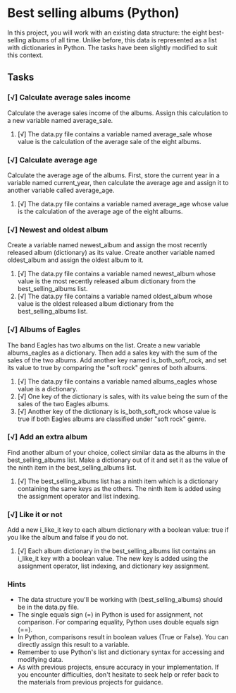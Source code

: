 # Best selling albums (Python)

In this project, you will work with an existing data structure: the eight best-selling albums of all time. Unlike before, this data is represented as a list with dictionaries in Python. The tasks have been slightly modified to suit this context.

## Tasks

### [√] Calculate average sales income

Calculate the average sales income of the albums. Assign this calculation to a new variable named average_sale.

1. [√] The data.py file contains a variable named average_sale whose value is the calculation of the average sale of the eight albums.

### [√] Calculate average age

Calculate the average age of the albums. First, store the current year in a variable named current_year, then calculate the average age and assign it to another variable called average_age.

1. [√] The data.py file contains a variable named average_age whose value is the calculation of the average age of the eight albums.

### [√] Newest and oldest album

Create a variable named newest_album and assign the most recently released album (dictionary) as its value. Create another variable named oldest_album and assign the oldest album to it.

1. [√] The data.py file contains a variable named newest_album whose value is the most recently released album dictionary from the best_selling_albums list.
2. [√] The data.py file contains a variable named oldest_album whose value is the oldest released album dictionary from the best_selling_albums list.

### [√] Albums of Eagles

The band Eagles has two albums on the list. Create a new variable albums_eagles as a dictionary. Then add a sales key with the sum of the sales of the two albums. Add another key named is_both_soft_rock, and set its value to true by comparing the "soft rock" genres of both albums.

1. [√] The data.py file contains a variable named albums_eagles whose value is a dictionary.
2. [√] One key of the dictionary is sales, with its value being the sum of the sales of the two Eagles albums.
3. [√] Another key of the dictionary is is_both_soft_rock whose value is true if both Eagles albums are classified under "soft rock" genre.

### [√] Add an extra album

Find another album of your choice, collect similar data as the albums in the best_selling_albums list. Make a dictionary out of it and set it as the value of the ninth item in the best_selling_albums list.

1. [√] The best_selling_albums list has a ninth item which is a dictionary containing the same keys as the others. The ninth item is added using the assignment operator and list indexing.

### [√] Like it or not

Add a new i_like_it key to each album dictionary with a boolean value: true if you like the album and false if you do not.

1. [√] Each album dictionary in the best_selling_albums list contains an i_like_it key with a boolean value. The new key is added using the assignment operator, list indexing, and dictionary key assignment.

### Hints

- The data structure you'll be working with (best_selling_albums) should be in the data.py file.
- The single equals sign (=) in Python is used for assignment, not comparison. For comparing equality, Python uses double equals sign (==).
- In Python, comparisons result in boolean values (True or False). You can directly assign this result to a variable.
- Remember to use Python's list and dictionary syntax for accessing and modifying data.
- As with previous projects, ensure accuracy in your implementation. If you encounter difficulties, don't hesitate to seek help or refer back to the materials from previous projects for guidance.

